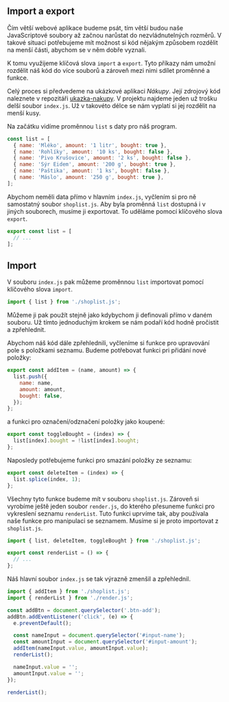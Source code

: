 ## Import a export

Čím větší webové aplikace budeme psát, tím větší budou naše JavaScriptové soubory až začnou narůstat do nezvládnutelných rozměrů. V takové situaci potřebujeme mít možnost si kód nějakým způsobem rozdělit na menší části, abychom se v něm dobře vyznali.

K tomu využijeme klíčová slova `import` a `export`. Tyto příkazy nám umožní rozdělit náš kód do více souborů a zároveň mezi nimi sdílet proměnné a funkce.

Celý proces si předvedeme na ukázkové aplikaci _Nákupy_. Její zdrojový kód naleznete v repozitáři [ukazka-nakupy](https://github.com/Czechitas-podklady-WEB/ukazka-nakupy). V projektu najdeme jeden už trošku delší soubor `index.js`. Už v takovéto délce se nám vyplatí si jej rozdělit na menší kusy.

Na začátku vidíme proměnnou `list` s daty pro náš program.

```js
const list = [
  { name: 'Mléko', amount: '1 litr', bought: true },
  { name: 'Rohlíky', amount: '10 ks', bought: false },
  { name: 'Pivo Krušovice', amount: '2 ks', bought: false },
  { name: 'Sýr Eidem', amount: '200 g', bought: true },
  { name: 'Paštika', amount: '1 ks', bought: false },
  { name: 'Máslo', amount: '250 g', bought: true },
];
```

Abychom neměli data přímo v hlavním `index.js`, vyčlením si pro ně samostatný soubor `shoplist.js`. Aby byla proměnná `list` dostupná i v jiných souborech, musíme ji exportovat. To uděláme pomocí klíčového slova `export`.

```js
export const list = [
  // ...
];
```

## Import

V souboru `index.js` pak můžeme proměnnou `list` importovat pomocí klíčového slova `import`.

```js
import { list } from './shoplist.js';
```

Můžeme ji pak použít stejně jako kdybychom ji definovali přímo v daném souboru. Už tímto jednoduchým krokem se nám podaří kód hodně pročistit a zpřehlednit.

Abychom náš kód dále zpřehlednili, vyčleníme si funkce pro upravování pole s položkami seznamu. Budeme potřebovat funkci pri přidání nové položky:

```js
export const addItem = (name, amount) => {
  list.push({
    name: name,
    amount: amount,
    bought: false,
  });
};
```

a funkci pro označení/odznačení položky jako koupené:

```js
export const toggleBought = (index) => {
  list[index].bought = !list[index].bought;
};
```

Naposledy potřebujeme funkci pro smazání položky ze seznamu:

```js
export const deleteItem = (index) => {
  list.splice(index, 1);
};
```

Všechny tyto funkce budeme mít v souboru `shoplist.js`. Zároveň si vyrobíme ještě jeden soubor `render.js`, do kterého přesuneme funkci pro vykreslení seznamu `renderList`. Tuto funkci uprvíme tak, aby používala naše funkce pro manipulaci se seznamem. Musíme si je proto importovat z `shoplist.js`.

```js
import { list, deleteItem, toggleBought } from './shoplist.js';

export const renderList = () => {
  // ...
};
```

Náš hlavní soubor `index.js` se tak výrazně zmenšil a zpřehlednil.

```js
import { addItem } from './shoplist.js';
import { renderList } from './render.js';

const addBtn = document.querySelector('.btn-add');
addBtn.addEventListener('click', (e) => {
  e.preventDefault();

  const nameInput = document.querySelector('#input-name');
  const amountInput = document.querySelector('#input-amount');
  addItem(nameInput.value, amountInput.value);
  renderList();

  nameInput.value = '';
  amountInput.value = '';
});

renderList();
```
